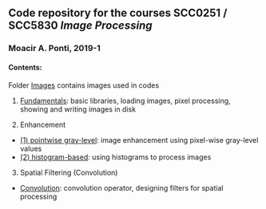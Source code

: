 ## Code repository for the courses SCC0251 / SCC5830 *Image Processing*
### Moacir A. Ponti, 2019-1

#### Contents:
Folder [Images](./images) contains images used in codes

1. [Fundamentals](./01_fundamentals.ipynb): basic libraries, loading images, pixel processing, showing and writing images in disk

2. Enhancement
- [(1) pointwise gray-level](./02_enhancement-pixel.ipynb): image enhancement using pixel-wise gray-level values
- [(2) histogram-based](./02b_enhancement-histogram.ipynb): using histograms to process images

3. Spatial Filtering (Convolution)
- [Convolution](./03_filtering.ipynb): convolution operator, designing filters for spatial processing




